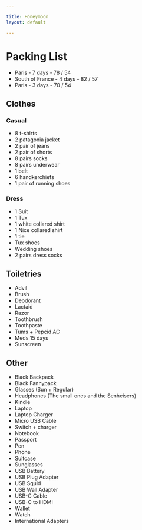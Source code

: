 ```yaml
---

title: Honeymoon
layout: default

---
```


# Packing List

 * Paris - 7 days - 78 / 54
 * South of France - 4 days - 82 / 57
 * Paris - 3 days - 70 / 54

## Clothes

### Casual

 * 8 t-shirts
 * 2 patagonia jacket
 * 2 pair of jeans
 * 2 pair of shorts
 * 8 pairs socks
 * 8 pairs underwear
 * 1 belt
 * 6 handkerchiefs
 * 1 pair of running shoes

### Dress

 * 1 Suit
 * 1 Tux
 * 1 white collared shirt
 * 1 Nice collared shirt
 * 1 tie
 * Tux shoes
 * Wedding shoes
 * 2 pairs dress socks

## Toiletries

 * Advil
 * Brush
 * Deodorant
 * Lactaid
 * Razor
 * Toothbrush
 * Toothpaste
 * Tums + Pepcid AC
 * Meds 15 days
 * Sunscreen

## Other

 * Black Backpack
 * Black Fannypack
 * Glasses (Sun + Regular)
 * Headphones (The small ones and the Senheisers)
 * Kindle
 * Laptop
 * Laptop Charger
 * Micro USB Cable
 * Switch + charger
 * Notebook
 * Passport
 * Pen
 * Phone
 * Suitcase
 * Sunglasses
 * USB Battery
 * USB Plug Adapter
 * USB Squid
 * USB Wall Adapter
 * USB-C Cable
 * USB-C to HDMI
 * Wallet
 * Watch
 * International Adapters

